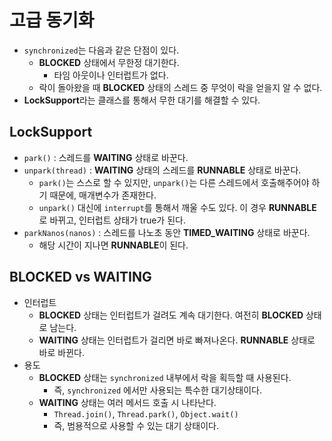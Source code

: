 # 고급 동기화

- `synchronized`는 다음과 같은 단점이 있다.
  - **BLOCKED** 상태에서 무한정 대기한다.
    - 타임 아웃이나 인터럽트가 없다.
  - 락이 돌아왔을 때 **BLOCKED** 상태의 스레드 중 무엇이 락을 얻을지 알 수 없다.
- **LockSupport**라는 클래스를 통해서 무한 대기를 해결할 수 있다.

## LockSupport

- `park()` : 스레드를 **WAITING** 상태로 바꾼다.
- `unpark(thread)` : **WAITING** 상태의 스레드를 **RUNNABLE** 상태로 바꾼다.
  - `park()`는 스스로 할 수 있지만, `unpark()`는 다른 스레드에서 호출해주어야 하기 때문에, 매개변수가 존재한다.
  - `unpark()` 대신에 `interrupt`를 통해서 깨울 수도 있다. 이 경우 **RUNNABLE**로 바뀌고, 인터럽트 상태가 true가 된다.
- `parkNanos(nanos)` : 스레드를 나노초 동안 **TIMED_WAITING** 상태로 바꾼다.
  - 해당 시간이 지나면 **RUNNABLE**이 된다.

## BLOCKED vs WAITING

- 인터럽트
  - **BLOCKED** 상태는 인터럽트가 걸려도 계속 대기한다. 여전히 **BLOCKED** 상태로 남는다.
  - **WAITING** 상태는 인터럽트가 걸리면 바로 빠져나온다. **RUNNABLE** 상태로 바로 바뀐다.
- 용도
  - **BLOCKED** 상태는 `synchronized` 내부에서 락을 획득할 때 사용된다.
    - 즉, `synchronized` 에서만 사용되는 특수한 대기상태이다.
  - **WAITING** 상태는 여러 메서드 호출 시 나타난다.
    - `Thread.join()`, `Thread.park()`, `Object.wait()`
    - 즉, 범용적으로 사용할 수 있는 대기 상태이다.
